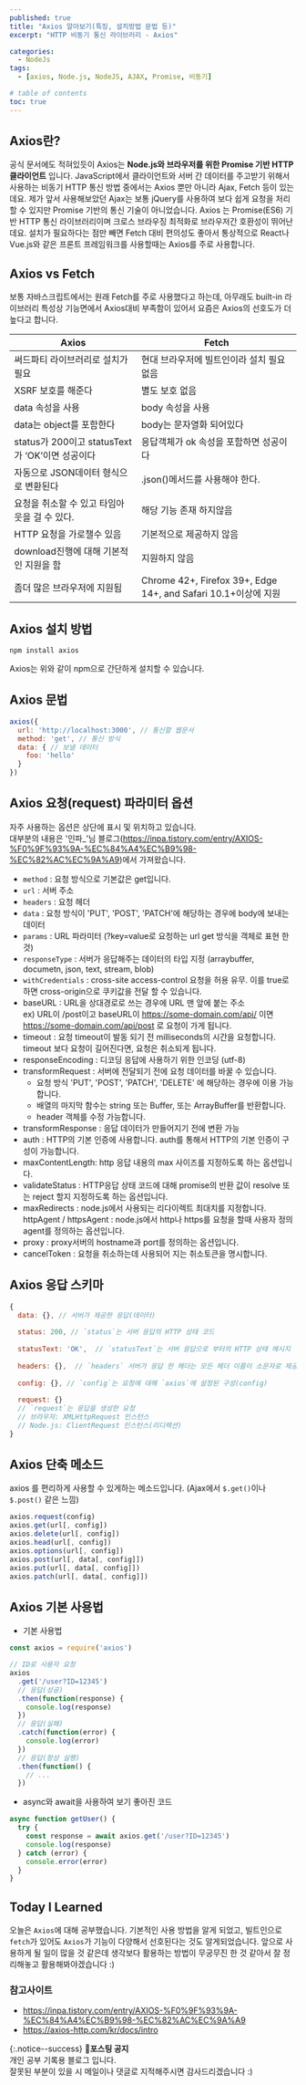 ```yaml
---
published: true
title: "Axios 알아보기(특징, 설치방법 문법 등)"
excerpt: "HTTP 비동기 통신 라이브러리 - Axios"

categories:
  - NodeJs
tags:
  - [axios, Node.js, NodeJS, AJAX, Promise, 비동기]

# table of contents
toc: true
---
```


## Axios란?

공식 문서에도 적혀있듯이 Axios는 <strong>Node.js와 브라우저를 위한 Promise 기반 HTTP 클라이언트</strong> 입니다. JavaScript에서 클라이언트와 서버 간 데이터를 주고받기 위해서 사용하는 비동기 HTTP 통신 방법 중에서는 Axios 뿐만 아니라 Ajax, Fetch 등이 있는데요. 제가 앞서 사용해보았던 Ajax는 보통 jQuery를 사용하여 보다 쉽게 요청을 처리 할 수 있지만 Promise 기반의 통신 기술이 아니었습니다. Axios 는 Promise(ES6) 기반 HTTP 통신 라이브러리이며 크로스 브라우징 최적화로 브라우저간 호환성이 뛰어난데요. 설치가 필요하다는 점만 빼면 Fetch 대비 편의성도 좋아서 통상적으로 React나 Vue.js와 같은 프론트 프레임워크를 사용할때는 Axios를 주로 사용합니다.

## Axios vs Fetch

보통 자바스크립트에서는 원래 Fetch를 주로 사용했다고 하는데, 아무래도 built-in 라이브러리 특성상 기능면에서 Axios대비 부족함이 있어서 요즘은 Axios의 선호도가 더 높다고 합니다.

| Axios | Fetch |
|-----|-----|
|   써드파티 라이브러리로 설치가 필요  |   현대 브라우저에 빌트인이라 설치 필요 없음  |
|  XSRF 보호를 해준다   |  별도 보호 없음   |
|  data 속성을 사용   |  body 속성을 사용   |
|   data는 object를 포함한다  |  body는 문자열화 되어있다   |
|   status가 200이고 statusText가 ‘OK’이면 성공이다  |  응답객체가 ok 속성을 포함하면 성공이다   |
|   자동으로 JSON데이터 형식으로 변환된다  |  .json()메서드를 사용해야 한다.   |
|  요청을 취소할 수 있고 타임아웃을 걸 수 있다.   | 해당 기능 존재 하지않음    |
|  HTTP 요청을 가로챌수 있음   |   기본적으로 제공하지 않음  |
|  download진행에 대해 기본적인 지원을 함   |   지원하지 않음  |
|   좀더 많은 브라우저에 지원됨  |  Chrome 42+, Firefox 39+, Edge 14+, and Safari 10.1+이상에 지원

## Axios 설치 방법

```
npm install axios
```

Axios는 위와 같이 npm으로 간단하게 설치할 수 있습니다.


## Axios 문법

```jsx
axios({
  url: 'http://localhost:3000', // 통신할 웹문서
  method: 'get', // 통신 방식
  data: { // 보낼 데이터
    foo: 'hello'
  }
})
```

## Axios 요청(request) 파라미터 옵션

자주 사용하는 옵션은 상단에 표시 및 위치하고 있습니다.  
대부분의 내용은 '인파_'님 블로그(<https://inpa.tistory.com/entry/AXIOS-%F0%9F%93%9A-%EC%84%A4%EC%B9%98-%EC%82%AC%EC%9A%A9>)에서 가져왔습니다.

- `method` : 요청 방식으로 기본값은 get입니다.
- `url` : 서버 주소
- `headers` : 요청 헤더
- `data` : 요청 방식이 'PUT', 'POST', 'PATCH'에 해당하는 경우에 body에 보내는 데이터
- `params` : URL 파라미터 (?key=value로 요청하는 url get 방식을 객체로 표현 한 것)
- `responseType` : 서버가 응답해주는 데이터의 타입 지정 (arraybuffer, documetn, json, text, stream, blob)
- `withCredentials` : cross-site access-control 요청을 허용 유무. 이를 true로 하면 cross-origin으로 쿠키값을 전달 할 수 있습니다.
- baseURL : URL을 상대경로로 쓰는 경우에 URL 맨 앞에 붙는 주소  
ex) URL이 /post이고 baseURL이 https://some-domain.com/api/ 이면 https://some-domain.com/api/post 로 요청이 가게 됩니다.
- timeout : 요청 timeout이 발동 되기 전 milliseconds의 시간을 요청합니다. timeout 보다 요청이 길어진다면, 요청은 취소되게 됩니다.
- responseEncoding : 디코딩 응답에 사용하기 위한 인코딩 (utf-8)
- transformRequest : 서버에 전달되기 전에 요청 데이터를 바꿀 수 있습니다.  
  - 요청 방식 'PUT', 'POST', 'PATCH', 'DELETE' 에 해당하는 경우에 이용 가능합니다.
  - 배열의 마지막 함수는 string 또는 Buffer, 또는 ArrayBuffer를 반환합니다.
  - header 객체를 수정 가능합니다.
- transformResponse : 응답 데이터가 만들어지기 전에 변환 가능
- auth : HTTP의 기본 인증에 사용합니다. auth를 통해서 HTTP의 기본 인증이 구성이 가능합니다.
- maxContentLength: http 응답 내용의 max 사이즈를 지정하도록 하는 옵션입니다.
- validateStatus : HTTP응답 상태 코드에 대해 promise의 반환 값이 resolve 또는 reject 할지 지정하도록 하는 옵션입니다.
- maxRedirects : node.js에서 사용되는 리다이렉트 최대치를 지정합니다.
httpAgent /  httpsAgent : node.js에서 http나 https를 요청을 할때 사용자 정의 agent를 정의하는 옵션입니다.
- proxy : proxy서버의 hostname과 port를 정의하는 옵션입니다.
- cancelToken : 요청을 취소하는데 사용되어 지는 취소토큰을 명시합니다.

## Axios 응답 스키마

```jsx
{
  data: {}, // 서버가 제공한 응답(데이터)
 
  status: 200, // `status`는 서버 응답의 HTTP 상태 코드
  
  statusText: 'OK',  // `statusText`는 서버 응답으로 부터의 HTTP 상태 메시지
 
  headers: {},  // `headers` 서버가 응답 한 헤더는 모든 헤더 이름이 소문자로 제공
 
  config: {}, // `config`는 요청에 대해 `axios`에 설정된 구성(config)
 
  request: {}
  // `request`는 응답을 생성한 요청
  // 브라우저: XMLHttpRequest 인스턴스
  // Node.js: ClientRequest 인스턴스(리디렉션)
}
```

## Axios 단축 메소드

axios 를 편리하게 사용할 수 있게하는 메소드입니다. (Ajax에서 `$.get()`이나 `$.post()` 같은 느낌)

```jsx
axios.request(config)
axios.get(url[, config])
axios.delete(url[, config])
axios.head(url[, config])
axios.options(url[, config])
axios.post(url[, data[, config]])
axios.put(url[, data[, config]])
axios.patch(url[, data[, config]])
```

## Axios 기본 사용법

- 기본 사용법

```jsx
const axios = require('axios')

// ID로 사용자 요청
axios
  .get('/user?ID=12345')
  // 응답(성공)
  .then(function(response) {
    console.log(response)
  })
  // 응답(실패)
  .catch(function(error) {
    console.log(error)
  })
  // 응답(항상 실행)
  .then(function() {
    // ...
  })
```

- async와 await을 사용하여 보기 좋아진 코드

```jsx
async function getUser() {
  try {
    const response = await axios.get('/user?ID=12345')
    console.log(response)
  } catch (error) {
    console.error(error)
  }
}
```

## Today I Learned

오늘은 `Axios`에 대해 공부했습니다. 기본적인 사용 방법을 알게 되었고, 빌트인으로 `fetch`가 있어도 `Axios`가 기능이 다양해서 선호된다는 것도 알게되었습니다. 앞으로 사용하게 될 일이 많을 것 같은데 생각보다 활용하는 방법이 무궁무진 한 것 같아서 잘 정리해놓고 활용해봐야겠습니다 :) 

### 참고사이트

- <https://inpa.tistory.com/entry/AXIOS-%F0%9F%93%9A-%EC%84%A4%EC%B9%98-%EC%82%AC%EC%9A%A9>  
- <https://axios-http.com/kr/docs/intro>

{:.notice--success}
🔔**포스팅 공지**  
개인 공부 기록용 블로그 입니다.  
잘못된 부분이 있을 시 메일이나 댓글로 지적해주시면 감사드리겠습니다 :)
